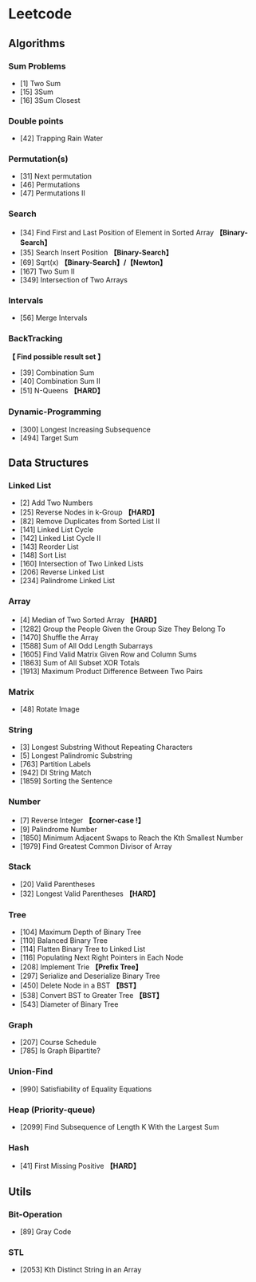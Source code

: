 # Leetcode

## Algorithms

### Sum Problems

- [1] Two Sum
- [15] 3Sum
- [16] 3Sum Closest



### Double points

- [42]  Trapping Rain Water



### Permutation(s)

- [31] Next permutation
- [46] Permutations
- [47] Permutations II



### Search

- [34] Find First and Last Position of Element in Sorted Array **【Binary-Search】**
- [35] Search Insert Position **【Binary-Search】**
- [69] Sqrt(x) **【Binary-Search】/【Newton】**
- [167] Two Sum II
- [349] Intersection of Two Arrays 



### Intervals

- [56] Merge Intervals



### BackTracking

**【 Find possible result set 】**

- [39] Combination Sum
- [40] Combination Sum II
- [51] N-Queens  **【HARD】**



### Dynamic-Programming

- [300] Longest Increasing Subsequence
- [494] Target Sum



## Data Structures

### Linked List

- [2] Add Two Numbers
- [25] Reverse Nodes in k-Group  **【HARD】**
- [82] Remove Duplicates from Sorted List II 
- [141] Linked List Cycle
- [142] Linked List Cycle II 
- [143] Reorder List 
- [148] Sort List
- [160] Intersection of Two Linked Lists 
- [206] Reverse Linked List
- [234] Palindrome Linked List 



### Array

- [4] Median of Two Sorted Array **【HARD】**
- [1282] Group the People Given the Group Size They Belong To 
- [1470] Shuffle the Array 
- [1588] Sum of All Odd Length Subarrays 
- [1605] Find Valid Matrix Given Row and Column Sums
- [1863] Sum of All Subset XOR Totals 
- [1913] Maximum Product Difference Between Two Pairs



### Matrix

- [48] Rotate Image



### String

- [3] Longest Substring Without Repeating Characters
- [5] Longest Palindromic Substring
- [763] Partition Labels 
- [942] DI String Match
- [1859] Sorting the Sentence



### Number

- [7] Reverse Integer  **【corner-case !】**
- [9] Palindrome Number
- [1850] Minimum Adjacent Swaps to Reach the Kth Smallest Number 
- [1979] Find Greatest Common Divisor of Array



### Stack

- [20] Valid Parentheses
- [32] Longest Valid Parentheses  **【HARD】**



### Tree

- [104] Maximum Depth of Binary Tree
- [110] Balanced Binary Tree
- [114] Flatten Binary Tree to Linked List
- [116] Populating Next Right Pointers in Each Node
- [208] Implement Trie **【Prefix Tree】**
- [297] Serialize and Deserialize Binary Tree
- [450] Delete Node in a BST  **【BST】**
- [538] Convert BST to Greater Tree  **【BST】**
- [543] Diameter of Binary Tree



### Graph

- [207] Course Schedule
- [785] Is Graph Bipartite?



### Union-Find

- [990] Satisfiability of Equality Equations



### Heap (Priority-queue)

- [2099] Find Subsequence of Length K With the Largest Sum



### Hash

- [41] First Missing Positive **【HARD】**



## Utils

### Bit-Operation

- [89] Gray Code



### STL

- [2053] Kth Distinct String in an Array 